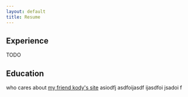 ```yaml
---
layout: default
title: Resume
---
```


## Experience

TODO

## Education

who cares about [my friend kody's site][kody] asiodfj
asdfoijasdf ijasdfoi jsadoi f

[kody]: (http://4chan.org/fit/)

